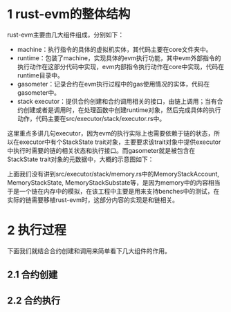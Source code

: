 # 1 rust-evm的整体结构
rust-evm主要由几大组件组成，分别如下：
- machine：执行指令的具体的虚拟机实体，其代码主要在core文件夹中。
- runtime：包装了machine，实现具体的evm执行功能，其中evm外部指令的执行动作在这部分代码中实现，evm内部指令执行动作在core中实现，代码在runtime目录中。
- gasometer：记录合约在evm执行过程中的gas使用情况的实体，代码在gasometer中。
- stack executor：提供合约创建和合约调用相关的接口，由链上调用；当有合约创建或者是调用时，在处理函数中创建runtime对象，然后完成具体的执行动作，代码主要在src/executor/stack/executor.rs中。

这里重点多讲几句executor，因为evm的执行实际上也需要依赖于链的状态，所以在executor中有个StackState trait对象，主要要求该trait对象中提供executor中执行时需要的链的相关状态和执行接口。而gasometer就是被包含在StackState trait对象的元数据中，大概的示意图如下：


上面我们没有讲到src/executor/stack/memory.rs中的MemoryStackAccount, MemoryStackState, MemoryStackSubstate等，是因为memory中的内容相当于是一个链在内存中的模拟，在该工程中主要是用来支持benches中的测试，在实际的链需要移植rust-evm时，这部分内容的实现是和链相关。

# 2 执行过程
下面我们就结合合约创建和调用来简单看下几大组件的作用。

## 2.1 合约创建


## 2.2 合约执行

